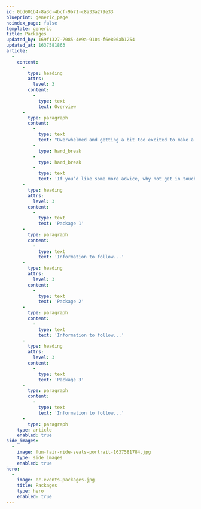 ```yaml
---
id: 0bd601b4-8a3d-4bcf-9b71-c8a33a279e33
blueprint: generic_page
noindex_page: false
template: generic
title: Packages
updated_by: 169f1327-7085-4e9a-9104-f6e806ab1254
updated_at: 1637581863
article:
  -
    content:
      -
        type: heading
        attrs:
          level: 3
        content:
          -
            type: text
            text: Overview
      -
        type: paragraph
        content:
          -
            type: text
            text: "Overwhelmed and getting a bit too excited to make a decision? Why not opt for one of our packages to help you choose the best rides and attractions for your event or special occasion.\_"
          -
            type: hard_break
          -
            type: hard_break
          -
            type: text
            text: 'If you’d like some more advice, why not get in touch with us today.'
      -
        type: heading
        attrs:
          level: 3
        content:
          -
            type: text
            text: 'Package 1'
      -
        type: paragraph
        content:
          -
            type: text
            text: 'Information to follow...'
      -
        type: heading
        attrs:
          level: 3
        content:
          -
            type: text
            text: 'Package 2'
      -
        type: paragraph
        content:
          -
            type: text
            text: 'Information to follow...'
      -
        type: heading
        attrs:
          level: 3
        content:
          -
            type: text
            text: 'Package 3'
      -
        type: paragraph
        content:
          -
            type: text
            text: 'Information to follow...'
      -
        type: paragraph
    type: article
    enabled: true
side_images:
  -
    image: fun-fair-ride-seats-portrait-1637581784.jpg
    type: side_images
    enabled: true
hero:
  -
    image: ec-events-packages.jpg
    title: Packages
    type: hero
    enabled: true
---
```

